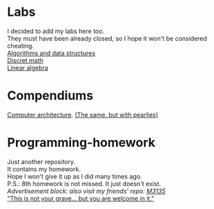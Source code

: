 # Labs
I decided to add my labs here too.<br>
They must have been already closed, so I hope it won't be considered cheating.<br>
[Algorithms and data structures](labs/AlgoLabs)<br>
[Discret math](labs/DMLabs)<br>
[Linear algebra](labs/LinAlLabs)

# Compendiums
[Computer architecture](compendiums/Computer_architecture.pdf). 
[(The same, but with pearlies)](https://docs.google.com/document/d/1lAgR7urtgu8xBsn-nue1H9uq4h6_gtPxQ5rW5eTOk28/edit?usp=sharing)


# Programming-homework

Just another repository.<br>
It contains my homework.<br>
Hope I won't give it up as I did many times ago.<br>
P.S.: 8th homework is not missed. It just doesn't exist.<br>
<i>Advertisement block: also visit my friends' repo: [M3135](https://github.com/y19m3135/Zhava)</i><br>
["This is not your grave... but you are welcome in it."](java)
